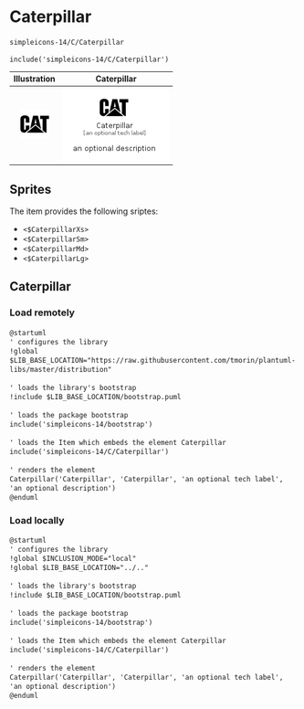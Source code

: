 # Caterpillar


```text
simpleicons-14/C/Caterpillar
```

```text
include('simpleicons-14/C/Caterpillar')
```



| Illustration | Caterpillar |
| :---: | :---: |
| ![illustration for Illustration](../../simpleicons-14/C/Caterpillar.png) | ![illustration for Caterpillar](../../simpleicons-14/C/Caterpillar.Local.png) |



## Sprites
The item provides the following sriptes:

- `<$CaterpillarXs>`
- `<$CaterpillarSm>`
- `<$CaterpillarMd>`
- `<$CaterpillarLg>`





## Caterpillar

### Load remotely
```plantuml
@startuml
' configures the library
!global $LIB_BASE_LOCATION="https://raw.githubusercontent.com/tmorin/plantuml-libs/master/distribution"

' loads the library's bootstrap
!include $LIB_BASE_LOCATION/bootstrap.puml

' loads the package bootstrap
include('simpleicons-14/bootstrap')

' loads the Item which embeds the element Caterpillar
include('simpleicons-14/C/Caterpillar')

' renders the element
Caterpillar('Caterpillar', 'Caterpillar', 'an optional tech label', 'an optional description')
@enduml
```

### Load locally
```plantuml
@startuml
' configures the library
!global $INCLUSION_MODE="local"
!global $LIB_BASE_LOCATION="../.."

' loads the library's bootstrap
!include $LIB_BASE_LOCATION/bootstrap.puml

' loads the package bootstrap
include('simpleicons-14/bootstrap')

' loads the Item which embeds the element Caterpillar
include('simpleicons-14/C/Caterpillar')

' renders the element
Caterpillar('Caterpillar', 'Caterpillar', 'an optional tech label', 'an optional description')
@enduml
```

